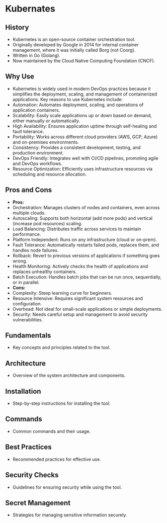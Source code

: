 # Kubernates

## History
- Kubernetes is an open-source container orchestration tool. 
- Originally developed by Google in 2014 for internal container management, where it was initially called Borg (not Coorg). 
- Written in Go (Golang).
- Now maintained by the Cloud Native Computing Foundation (CNCF).

## Why Use
- Kubernetes is widely used in modern DevOps practices because it simplifies the deployment, scaling, and management of containerized applications. Key reasons to use Kubernetes include:
- Automation: Automates deployment, scaling, and operations of application containers.
- Scalability: Easily scale applications up or down based on demand, either manually or automatically.
- High Availability: Ensures application uptime through self-healing and fault tolerance.
- Portability: Works across different cloud providers (AWS, GCP, Azure) and on-premises environments.
- Consistency: Provides a consistent development, testing, and production environment.
- DevOps Friendly: Integrates well with CI/CD pipelines, promoting agile and DevOps workflows.
- Resource Optimization: Efficiently uses infrastructure resources via scheduling and resource allocation.
  
## Pros and Cons
- **Pros:**
- Orchestration: Manages clusters of nodes and containers, even across multiple clouds.
- Autoscaling: Supports both horizontal (add more pods) and vertical (increase pod resources) scaling.
- Load Balancing: Distributes traffic across services to maintain performance.
- Platform Independent: Runs on any infrastructure (cloud or on-prem).
- Fault Tolerance: Automatically restarts failed pods, replaces them, and handles node failures.
- Rollback: Revert to previous versions of applications if something goes wrong.
- Health Monitoring: Actively checks the health of applications and replaces unhealthy containers.
- Batch Execution: Handles batch jobs that can be run once, sequentially, or in parallel.
- **Cons:**
- Complexity: Steep learning curve for beginners.
- Resource Intensive: Requires significant system resources and configuration.
- Overhead: Not ideal for small-scale applications or simple deployments.
- Security: Needs careful setup and management to avoid security vulnerabilities.

## Fundamentals
- Key concepts and principles related to the tool.

## Architecture
- Overview of the system architecture and components.

## Installation
- Step-by-step instructions for installing the tool.

## Commands
- Common commands and their usage.

## Best Practices
- Recommended practices for effective use.

## Security Checks
- Guidelines for ensuring security while using the tool.

## Secret Management
- Strategies for managing sensitive information securely.
